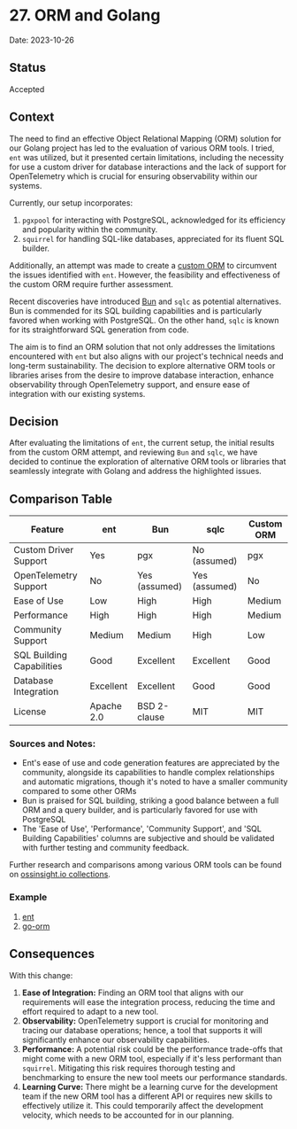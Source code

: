# 27. ORM and Golang

Date: 2023-10-26

## Status

Accepted

## Context

The need to find an effective Object Relational Mapping (ORM) solution for our Golang project has led to the evaluation 
of various ORM tools. I tried, `ent` was utilized, but it presented certain limitations, including the necessity 
for use a custom driver for database interactions and the lack of support for OpenTelemetry which is crucial 
for ensuring observability within our systems.

Currently, our setup incorporates:

1. `pgxpool` for interacting with PostgreSQL, acknowledged for its efficiency and popularity within the community.
2. `squirrel` for handling SQL-like databases, appreciated for its fluent SQL builder.

Additionally, an attempt was made to create a [custom ORM](https://raw.githubusercontent.com/shortlink-org/shortlink/main/poc/go-orm/README.md) 
to circumvent the issues identified with `ent`. However, the feasibility and effectiveness of the custom ORM require further assessment.

Recent discoveries have introduced [Bun](https://bun.uptrace.dev/) and `sqlc` as potential alternatives. 
Bun is commended for its SQL building capabilities and is particularly favored when working with PostgreSQL. 
On the other hand, `sqlc` is known for its straightforward SQL generation from code.

The aim is to find an ORM solution that not only addresses the limitations encountered with `ent` but also aligns 
with our project's technical needs and long-term sustainability. The decision to explore alternative ORM tools or 
libraries arises from the desire to improve database interaction, enhance observability through OpenTelemetry support, 
and ensure ease of integration with our existing systems.

## Decision

After evaluating the limitations of `ent`, the current setup, the initial results from the custom ORM attempt, and reviewing `Bun` and `sqlc`, we have decided to continue the exploration of alternative ORM tools or libraries that seamlessly integrate with Golang and address the highlighted issues.

## Comparison Table

| Feature                    | ent        | Bun           | sqlc          | Custom ORM |
|----------------------------|------------|---------------|---------------|------------|
| Custom Driver Support      | Yes        | pgx           | No (assumed)  | pgx        |
| OpenTelemetry Support      | No         | Yes (assumed) | Yes (assumed) | No         |
| Ease of Use                | Low        | High          | High          | Medium     |
| Performance                | High       | High          | High          | Medium     |
| Community Support          | Medium     | Medium        | High          | Low        |
| SQL Building Capabilities  | Good       | Excellent     | Excellent     | Good       |
| Database Integration       | Excellent  | Excellent     | Good          | Good       |
| License                    | Apache 2.0 | BSD 2-clause  | MIT           | MIT        |

### Sources and Notes:

- Ent's ease of use and code generation features are appreciated by the community, alongside its capabilities to handle complex relationships and automatic migrations, though it's noted to have a smaller community compared to some other ORMs
- Bun is praised for SQL building, striking a good balance between a full ORM and a query builder, and is particularly favored for use with PostgreSQL
- The 'Ease of Use', 'Performance', 'Community Support', and 'SQL Building Capabilities' columns are subjective and should be validated with further testing and community feedback.

Further research and comparisons among various ORM tools can be found on [ossinsight.io collections](https://ossinsight.io/collections/golang-orm/).

### Example

1. [ent](./proof/ADR-0027/README.md)
2. [go-orm](../../../poc/go-orm/README.md)

## Consequences

With this change:

1. **Ease of Integration:** Finding an ORM tool that aligns with our requirements will ease the integration process, reducing the time and effort required to adapt to a new tool.
2. **Observability:** OpenTelemetry support is crucial for monitoring and tracing our database operations; hence, a tool that supports it will significantly enhance our observability capabilities.
3. **Performance:** A potential risk could be the performance trade-offs that might come with a new ORM tool, especially if it's less performant than `squirrel`. Mitigating this risk requires thorough testing and benchmarking to ensure the new tool meets our performance standards.
4. **Learning Curve:** There might be a learning curve for the development team if the new ORM tool has a different API or requires new skills to effectively utilize it. This could temporarily affect the development velocity, which needs to be accounted for in our planning.
